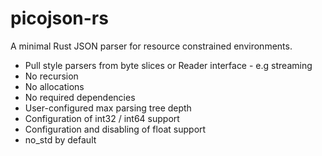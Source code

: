 # picojson-rs

A minimal Rust JSON parser for resource constrained environments.

- Pull style parsers from byte slices or Reader interface - e.g streaming
- No recursion
- No allocations
- No required dependencies
- User-configured max parsing tree depth
- Configuration of int32 / int64 support
- Configuration and disabling of float support
- no_std by default
